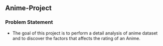 ## Anime-Project

### Problem Statement
- The goal of this project is to perform a detail analysis of anime dataset and to discover the factors that affects the rating of an Anime.
